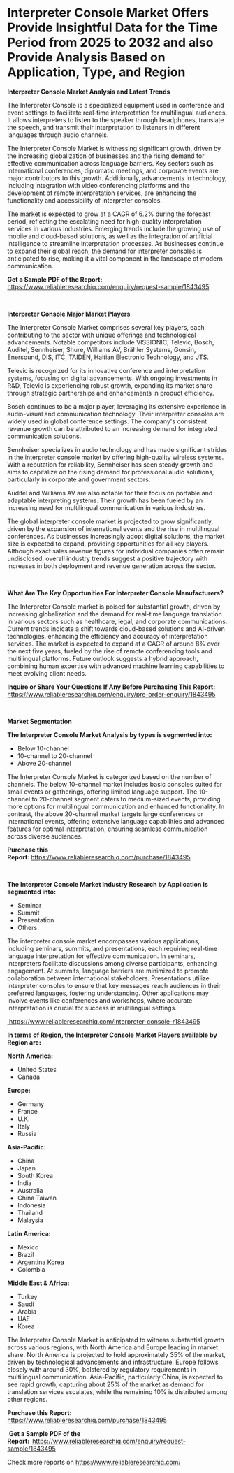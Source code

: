 <p><h1>Interpreter Console Market Offers Provide Insightful Data for the Time Period from 2025 to 2032 and also Provide Analysis Based on Application, Type, and Region</h1></p><p><strong>Interpreter Console Market Analysis and Latest Trends</strong></p>
<p><p>The Interpreter Console is a specialized equipment used in conference and event settings to facilitate real-time interpretation for multilingual audiences. It allows interpreters to listen to the speaker through headphones, translate the speech, and transmit their interpretation to listeners in different languages through audio channels. </p><p>The Interpreter Console Market is witnessing significant growth, driven by the increasing globalization of businesses and the rising demand for effective communication across language barriers. Key sectors such as international conferences, diplomatic meetings, and corporate events are major contributors to this growth. Additionally, advancements in technology, including integration with video conferencing platforms and the development of remote interpretation services, are enhancing the functionality and accessibility of interpreter consoles.</p><p>The market is expected to grow at a CAGR of 6.2% during the forecast period, reflecting the escalating need for high-quality interpretation services in various industries. Emerging trends include the growing use of mobile and cloud-based solutions, as well as the integration of artificial intelligence to streamline interpretation processes. As businesses continue to expand their global reach, the demand for interpreter consoles is anticipated to rise, making it a vital component in the landscape of modern communication.</p></p>
<p><strong>Get a Sample PDF of the Report:&nbsp;</strong> <a href="https://www.reliableresearchiq.com/enquiry/request-sample/1843495?utm_campaign=2722&utm_medium=2&utm_source=Github&utm_content=ia&utm_term=28022025&utm_id=interpreter-console">https://www.reliableresearchiq.com/enquiry/request-sample/1843495</a></p>
<p>&nbsp;</p>
<p><strong>Interpreter Console Major Market Players</strong></p>
<p><p>The Interpreter Console Market comprises several key players, each contributing to the sector with unique offerings and technological advancements. Notable competitors include VISSIONIC, Televic, Bosch, Auditel, Sennheiser, Shure, Williams AV, Brähler Systems, Gonsin, Enersound, DIS, ITC, TAIDEN, Haitian Electronic Technology, and JTS.</p><p>Televic is recognized for its innovative conference and interpretation systems, focusing on digital advancements. With ongoing investments in R&D, Televic is experiencing robust growth, expanding its market share through strategic partnerships and enhancements in product efficiency.</p><p>Bosch continues to be a major player, leveraging its extensive experience in audio-visual and communication technology. Their interpreter consoles are widely used in global conference settings. The company's consistent revenue growth can be attributed to an increasing demand for integrated communication solutions.</p><p>Sennheiser specializes in audio technology and has made significant strides in the interpreter console market by offering high-quality wireless systems. With a reputation for reliability, Sennheiser has seen steady growth and aims to capitalize on the rising demand for professional audio solutions, particularly in corporate and government sectors.</p><p>Auditel and Williams AV are also notable for their focus on portable and adaptable interpreting systems. Their growth has been fueled by an increasing need for multilingual communication in various industries.</p><p>The global interpreter console market is projected to grow significantly, driven by the expansion of international events and the rise in multilingual conferences. As businesses increasingly adopt digital solutions, the market size is expected to expand, providing opportunities for all key players. Although exact sales revenue figures for individual companies often remain undisclosed, overall industry trends suggest a positive trajectory with increases in both deployment and revenue generation across the sector.</p></p>
<p>&nbsp;</p>
<p><strong>What Are The Key Opportunities For Interpreter Console Manufacturers?</strong></p>
<p><p>The Interpreter Console market is poised for substantial growth, driven by increasing globalization and the demand for real-time language translation in various sectors such as healthcare, legal, and corporate communications. Current trends indicate a shift towards cloud-based solutions and AI-driven technologies, enhancing the efficiency and accuracy of interpretation services. The market is expected to expand at a CAGR of around 8% over the next five years, fueled by the rise of remote conferencing tools and multilingual platforms. Future outlook suggests a hybrid approach, combining human expertise with advanced machine learning capabilities to meet evolving client needs.</p></p>
<p><strong>Inquire or Share Your Questions If Any Before Purchasing This Report:</strong> <a href="https://www.reliableresearchiq.com/enquiry/pre-order-enquiry/1843495?utm_campaign=2722&utm_medium=2&utm_source=Github&utm_content=ia&utm_term=28022025&utm_id=interpreter-console">https://www.reliableresearchiq.com/enquiry/pre-order-enquiry/1843495</a></p>
<p>&nbsp;</p>
<p><strong>Market Segmentation</strong></p>
<p><strong>The Interpreter Console Market Analysis by types is segmented into:</strong></p>
<p><ul><li>Below 10-channel</li><li>10-channel to 20-channel</li><li>Above 20-channel</li></ul></p>
<p><p>The Interpreter Console Market is categorized based on the number of channels. The below 10-channel market includes basic consoles suited for small events or gatherings, offering limited language support. The 10-channel to 20-channel segment caters to medium-sized events, providing more options for multilingual communication and enhanced functionality. In contrast, the above 20-channel market targets large conferences or international events, offering extensive language capabilities and advanced features for optimal interpretation, ensuring seamless communication across diverse audiences.</p></p>
<p><strong>Purchase this Report:&nbsp;</strong><a href="https://www.reliableresearchiq.com/purchase/1843495?utm_campaign=2722&utm_medium=2&utm_source=Github&utm_content=ia&utm_term=28022025&utm_id=interpreter-console">https://www.reliableresearchiq.com/purchase/1843495</a></p>
<p>&nbsp;</p>
<p><strong>The Interpreter Console Market Industry Research by Application is segmented into:</strong></p>
<p><ul><li>Seminar</li><li>Summit</li><li>Presentation</li><li>Others</li></ul></p>
<p><p>The interpreter console market encompasses various applications, including seminars, summits, and presentations, each requiring real-time language interpretation for effective communication. In seminars, interpreters facilitate discussions among diverse participants, enhancing engagement. At summits, language barriers are minimized to promote collaboration between international stakeholders. Presentations utilize interpreter consoles to ensure that key messages reach audiences in their preferred languages, fostering understanding. Other applications may involve events like conferences and workshops, where accurate interpretation is crucial for success in multilingual settings.</p></p>
<p><a href="https://www.reliableresearchiq.com/interpreter-console-r1843495?utm_campaign=2722&utm_medium=2&utm_source=Github&utm_content=ia&utm_term=28022025&utm_id=interpreter-console">&nbsp;https://www.reliableresearchiq.com/interpreter-console-r1843495</a></p>
<p><strong>In terms of Region, the Interpreter Console Market Players available by Region are:</strong></p>
<p>
    <p> <strong> North America: </strong>
        <ul>
            <li>United States</li>
            <li>Canada</li>
        </ul>
        </p> 
    <p> <strong> Europe: </strong>
        <ul>
            <li>Germany</li>
            <li>France</li>
            <li>U.K.</li>
            <li>Italy</li>
            <li>Russia</li>
        </ul>
        </p> 
    <p> <strong> Asia-Pacific: </strong>
        <ul>
            <li>China</li>
            <li>Japan</li>
            <li>South Korea</li>
            <li>India</li>
            <li>Australia</li>
            <li>China Taiwan</li>
            <li>Indonesia</li>
            <li>Thailand</li>
            <li>Malaysia</li>
        </ul>
        </p> 
    <p> <strong> Latin America: </strong>
        <ul>
            <li>Mexico</li>
            <li>Brazil</li>
            <li>Argentina Korea</li>
            <li>Colombia</li>
        </ul>
        </p> 
    <p> <strong> Middle East & Africa: </strong>
        <ul>
            <li>Turkey</li>
            <li>Saudi</li>
            <li>Arabia</li>
            <li>UAE</li>
            <li>Korea</li>
        </ul>
    </p>
    </p>
<p><p>The Interpreter Console Market is anticipated to witness substantial growth across various regions, with North America and Europe leading in market share. North America is projected to hold approximately 35% of the market, driven by technological advancements and infrastructure. Europe follows closely with around 30%, bolstered by regulatory requirements in multilingual communication. Asia-Pacific, particularly China, is expected to see rapid growth, capturing about 25% of the market as demand for translation services escalates, while the remaining 10% is distributed among other regions.</p></p>
<p><strong>Purchase this Report: </strong><a href="https://www.reliableresearchiq.com/purchase/1843495?utm_campaign=2722&utm_medium=2&utm_source=Github&utm_content=ia&utm_term=28022025&utm_id=interpreter-console">https://www.reliableresearchiq.com/purchase/1843495</a></p>
<p>&nbsp;<strong>Get a Sample PDF of the Report:&nbsp;&nbsp;</strong><a href="https://www.reliableresearchiq.com/enquiry/request-sample/1843495?utm_campaign=2722&utm_medium=2&utm_source=Github&utm_content=ia&utm_term=28022025&utm_id=interpreter-console">https://www.reliableresearchiq.com/enquiry/request-sample/1843495</a></p>
<p><strong></strong></p>
<p>Check more reports on <a href="https://www.reliableresearchiq.com/?utm_campaign=2722&utm_medium=2&utm_source=Github&utm_content=ia&utm_term=28022025&utm_id=interpreter-console">https://www.reliableresearchiq.com/</a></p>